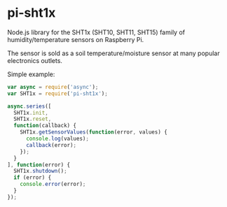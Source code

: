 pi-sht1x
========

Node.js library for the SHT1x (SHT10, SHT11, SHT15) family of humidity/temperature sensors on Raspberry Pi.

The sensor is sold as a soil temperature/moisture sensor at many popular electronics outlets.

Simple example:

```JavaScript
var async = require('async');
var SHT1x = require('pi-sht1x');

async.series([
  SHT1x.init,
  SHT1x.reset,
  function(callback) {
    SHT1x.getSensorValues(function(error, values) {
      console.log(values);
      callback(error);
    });
  }
], function(error) {
  SHT1x.shutdown();
  if (error) {
    console.error(error);
  }
});
```
